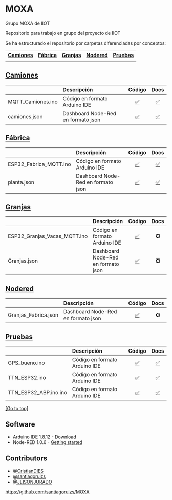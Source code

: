 # MOXA
Grupo MOXA de IIOT 

Repositorio para trabajo en grupo del proyecto de IIOT

Se ha estructurado el repositorio por carpetas diferenciadas por conceptos:

| | | | | |
|-|-|-|-|-|
|[**Camiones**](#camiones) |[**Fábrica**](#fabrica) |[**Granjas**](#granjas) |[**Nodered**](#nodered) |[**Pruebas**](#pruebas)|
| | | | | |

## [Camiones](/camiones)
| | Descripción | Código | Docs |
|-|:------------|:----:|:----:|
|MQTT_Camiones.ino | Código en formato Arduino IDE |[:white_check_mark:](/Camiones/MQTT_Camiones.ino)|[:white_check_mark:](/Camiones/README.md)|
|camiones.json| Dashboard Node-Red en formato json |[:white_check_mark:](/Camiones/camiones.json)|[:white_check_mark:](/Camiones/README.md)|

## [Fábrica](/fabrica)
| | Descripción | Código | Docs |
|-|:------------|:----:|:----:|
|ESP32_Fabrica_MQTT.ino | Código en formato Arduino IDE |[:white_check_mark:](/Fabrica/ESP32_Fabrica_MQTT.ino)|[:white_check_mark:](/Fabrica/readme.txt)|
|planta.json| Dashboard Node-Red en formato json |[:white_check_mark:](/Fabrica/planta.json)|[:white_check_mark:](/Fabrica/readme.txt)|

## [Granjas](/granjas)
| | Descripción | Código | Docs |
|-|:------------|:----:|:----:|
|ESP32_Granjas_Vacas_MQTT.ino | Código en formato Arduino IDE |[:white_check_mark:](/Granjas/ESP32_Granjas_Vacas_MQTT/ESP32_Granjas_Vacas_MQTT.ino)|:negative_squared_cross_mark:|
|Granjas.json| Dashboard Node-Red en formato json |[:white_check_mark:](/Granjas/Granjas.json)|:negative_squared_cross_mark:|

## [Nodered](/nodered)
| | Descripción | Código | Docs |
|-|:------------|:----:|:----:|
|Granjas_Fabrica.json| Dashboard Node-Red en formato json |[:white_check_mark:](/Node-red/Granjas_Fabrica.json)|:negative_squared_cross_mark:|

## [Pruebas](/pruebas)
| | Descripción | Código | Docs |
|-|:------------|:----:|:----:|
|GPS_bueno.ino | Código en formato Arduino IDE |[:white_check_mark:](/Pruebas/GPS_bueno.ino)|[:white_check_mark:](/Pruebas/Readme.md)|
|TTN_ESP32.ino| Código en formato Arduino IDE |[:white_check_mark:](/Pruebas/TTN_ESP32.json)|[:white_check_mark:](/Pruebas/Readme.md)|
|TTN_ESP32_ABP.ino.ino| Código en formato Arduino IDE |[:white_check_mark:](/Pruebas/TTN_ESP32_ABP.ino.json)|[:white_check_mark:](/Pruebas/Readme.md)|

[[Go to top]](#MOXA)

## Software
- Arduino IDE 1.8.12 - [Download](https://www.arduino.cc/en/main/software)
- Node-RED 1.0.6 - [Getting started](https://nodered.org/docs/getting-started/)

## Contributors
- [@CristianDIES](https://github.com/CristianDIES)
- [@santiagoruizs](https://github.com/santiagoruizs)
- [@JEISONJURADO](https://github.com/JEISONJURADO)

https://github.com/santiagoruizs/MOXA
